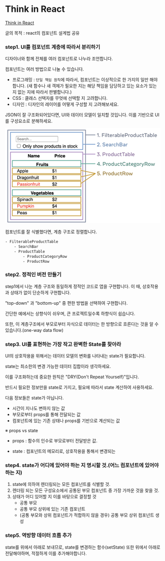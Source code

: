 # Think in React

[Think in React](https://react.dev/learn/thinking-in-react)



글의 목적 : react의 컴포넌트 설계법 공유



### step1. UI를 컴포넌트 계층에 따라서 분리하기

디자이너와 함께 전체를 여러 컴포넌트로 나누라 조언합니다.



컴포넌트는 여러 방법으로 나눌 수 있습니다.

- 프로그래밍 : `단일 책임 원칙`에 따라서, 컴포넌트는 이상적으로 한 가지의 일만 해야합니다. (새 함수나 새 객체가 필요한 지는 해당 책임을 담당하고 있는 요소가 있는 지 없는 지에 따라서 판별합니다.)
- CSS : 클래스 선택자를 무엇에 선택할 지 고려합니다.
- 디자인 : 디자인의 레이어를 어떻게 구성할 지 고려해보세요.



JSON이 잘 구조화되어있다면, UI와 데이터 모델이 일치할 것입니다. 이를 기반으로 UI를 구성요소로 분해하세요.



![image-20240715012107668](./assets/image-20240715012107668.png)



컴포넌트를 잘 식별했다면, 계층 구조로 정렬합니다.

```
- FilterableProductTable
	- SearchBar
	- ProductTable
		- ProductCategoryRow
		- ProductRow
```



### step2. 정적인 버전 만들기

step1에서 나눈 계층 구조와 동일하게 정적인 코드로 앱을 구현합니다. 이 때, 상호작용과 상태가 없이 단순하게 구현합니다. 

"top-down" 과 "bottom-up" 중 편한 방법을 선택하여 구현합니다. 

간단한 예에서는 상향식이 쉬우며, 큰 프로젝트일수록 하향식이 쉽습니다.

또한, 이 계층구조에서 부모로부터 자식으로 데이터는 한 방향으로 흐른다는 것을 알 수 있습니다.(one-way data flow)



### step3. UI를 표현하는 가장 작고 완벽한 State를 찾아라

UI의 상호작용을 위해서는 데이터 모델의 변화를 나타내는 state가 필요합니다.



state는 최소한의 변경 가능한 데이터 집합이라 생각하세요.

이를 구조화하는데 중요한 원칙은 "DRY(Don't Repeat Yourself)"입니다.

반드시 필요한 정보만을 state로 가지고, 필요에 따라서 state 계산하여 사용하세요.



다음 정보들은 state가 아닙니다.

- 시간이 지나도 변하지 않는 값
- 부모로부터 props를 통해 전달되는 값
- 컴포넌트에 있는 기존 상태나 props를 기반으로 계산되는 값



※ props vs state

- props : 함수의 인수로 부모로부터 전달받은 값.

- state : 컴포넌트의 메모리로, 상호작용을 통해서 변경되는 



### step4.  state가 어디에 있어야 하는 지 명시할 것.(어느 컴포넌트에 있어야 하는 지)

1. state에 의하여 렌더링되는 모든 컴포넌트를 식별할 것.
2. 렌더링 되는 모든 구성요소에서 공통된 부모 컴포넌트 중 가장 가까운 것을 찾을 것.
3. 상태가 어디 있어할 지 이를 바탕으로 결정할 것
   - 공통 부모
   - 공통 부모 상위에 있는 기존 컴포넌트
   - (공통 부모와 상위 컴포넌트가 적합하지 않을 경우) 공통 부모 상위 컴포넌트 생성



### step5. 역방향 데이터 흐름 추가

state를 위에서 아래로 보내므로, state를 변경하는 함수(setState) 또한 위에서 아래로 전달해야하며, 적절하게 이를 추가해야합니다.
